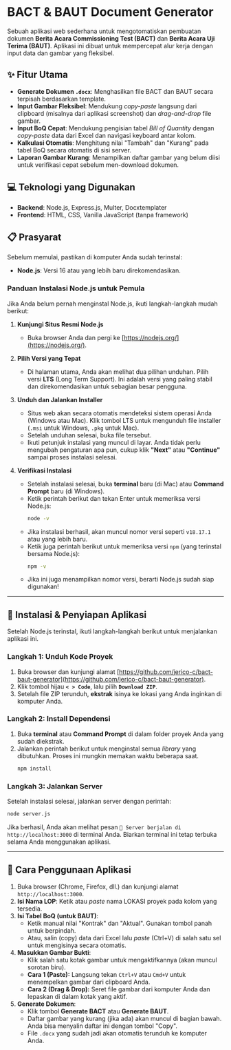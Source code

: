 # BACT & BAUT Document Generator

Sebuah aplikasi web sederhana untuk mengotomatiskan pembuatan dokumen **Berita Acara Commissioning Test (BACT)** dan **Berita Acara Uji Terima (BAUT)**. Aplikasi ini dibuat untuk mempercepat alur kerja dengan input data dan gambar yang fleksibel.

## ✨ Fitur Utama

  - **Generate Dokumen `.docx`**: Menghasilkan file BACT dan BAUT secara terpisah berdasarkan template.
  - **Input Gambar Fleksibel**: Mendukung *copy-paste* langsung dari clipboard (misalnya dari aplikasi screenshot) dan *drag-and-drop* file gambar.
  - **Input BoQ Cepat**: Mendukung pengisian tabel *Bill of Quantity* dengan *copy-paste* data dari Excel dan navigasi keyboard antar kolom.
  - **Kalkulasi Otomatis**: Menghitung nilai "Tambah" dan "Kurang" pada tabel BoQ secara otomatis di sisi server.
  - **Laporan Gambar Kurang**: Menampilkan daftar gambar yang belum diisi untuk verifikasi cepat sebelum men-download dokumen.

## 💻 Teknologi yang Digunakan

  * **Backend**: Node.js, Express.js, Multer, Docxtemplater
  * **Frontend**: HTML, CSS, Vanilla JavaScript (tanpa framework)

## 📋 Prasyarat

Sebelum memulai, pastikan di komputer Anda sudah terinstal:

  - **Node.js**: Versi 16 atau yang lebih baru direkomendasikan.

### Panduan Instalasi Node.js untuk Pemula

Jika Anda belum pernah menginstal Node.js, ikuti langkah-langkah mudah berikut:

1.  **Kunjungi Situs Resmi Node.js**

      * Buka browser Anda dan pergi ke [https://nodejs.org/](https://nodejs.org/).

2.  **Pilih Versi yang Tepat**

      * Di halaman utama, Anda akan melihat dua pilihan unduhan. Pilih versi **LTS** (Long Term Support). Ini adalah versi yang paling stabil dan direkomendasikan untuk sebagian besar pengguna.

3.  **Unduh dan Jalankan Installer**

      * Situs web akan secara otomatis mendeteksi sistem operasi Anda (Windows atau Mac). Klik tombol LTS untuk mengunduh file installer (`.msi` untuk Windows, `.pkg` untuk Mac).
      * Setelah unduhan selesai, buka file tersebut.
      * Ikuti petunjuk instalasi yang muncul di layar. Anda tidak perlu mengubah pengaturan apa pun, cukup klik **"Next"** atau **"Continue"** sampai proses instalasi selesai.

4.  **Verifikasi Instalasi**

      * Setelah instalasi selesai, buka **terminal** baru (di Mac) atau **Command Prompt** baru (di Windows).
      * Ketik perintah berikut dan tekan Enter untuk memeriksa versi Node.js:
        ```bash
        node -v
        ```
      * Jika instalasi berhasil, akan muncul nomor versi seperti `v18.17.1` atau yang lebih baru.
      * Ketik juga perintah berikut untuk memeriksa versi `npm` (yang terinstal bersama Node.js):
        ```bash
        npm -v
        ```
      * Jika ini juga menampilkan nomor versi, berarti Node.js sudah siap digunakan\!

-----

## 🚀 Instalasi & Penyiapan Aplikasi

Setelah Node.js terinstal, ikuti langkah-langkah berikut untuk menjalankan aplikasi ini.

### Langkah 1: Unduh Kode Proyek

1.  Buka browser dan kunjungi alamat [https://github.com/jerico-c/bact-baut-generator](https://github.com/jerico-c/bact-baut-generator).
2.  Klik tombol hijau **`< > Code`**, lalu pilih **`Download ZIP`**.
3.  Setelah file ZIP terunduh, **ekstrak** isinya ke lokasi yang Anda inginkan di komputer Anda.

### Langkah 2: Install Dependensi

1.  Buka **terminal** atau **Command Prompt** di dalam folder proyek Anda yang sudah diekstrak.
2.  Jalankan perintah berikut untuk menginstal semua *library* yang dibutuhkan. Proses ini mungkin memakan waktu beberapa saat.
    ```bash
    npm install
    ```

### Langkah 3: Jalankan Server

Setelah instalasi selesai, jalankan server dengan perintah:

```bash
node server.js
```

Jika berhasil, Anda akan melihat pesan `🚀 Server berjalan di http://localhost:3000` di terminal Anda. Biarkan terminal ini tetap terbuka selama Anda menggunakan aplikasi.

-----

## 📝 Cara Penggunaan Aplikasi

1.  Buka browser (Chrome, Firefox, dll.) dan kunjungi alamat `http://localhost:3000`.
2.  **Isi Nama LOP**: Ketik atau *paste* nama LOKASI proyek pada kolom yang tersedia.
3.  **Isi Tabel BoQ (untuk BAUT)**:
      * Ketik manual nilai "Kontrak" dan "Aktual". Gunakan tombol panah untuk berpindah.
      * Atau, salin (copy) data dari Excel lalu *paste* (Ctrl+V) di salah satu sel untuk mengisinya secara otomatis.
4.  **Masukkan Gambar Bukti**:
      * Klik salah satu kotak gambar untuk mengaktifkannya (akan muncul sorotan biru).
      * **Cara 1 (Paste):** Langsung tekan `Ctrl+V` atau `Cmd+V` untuk menempelkan gambar dari clipboard Anda.
      * **Cara 2 (Drag & Drop):** Seret file gambar dari komputer Anda dan lepaskan di dalam kotak yang aktif.
5.  **Generate Dokumen**:
      * Klik tombol **Generate BACT** atau **Generate BAUT**.
      * Daftar gambar yang kurang (jika ada) akan muncul di bagian bawah. Anda bisa menyalin daftar ini dengan tombol "Copy".
      * File `.docx` yang sudah jadi akan otomatis terunduh ke komputer Anda.
